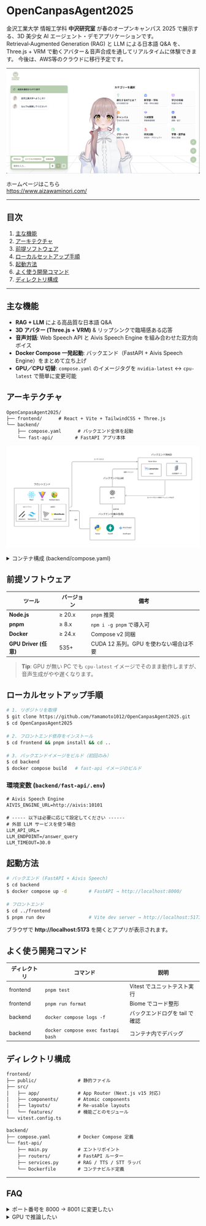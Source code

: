 # OpenCanpasAgent2025

金沢工業大学 情報工学科 **中沢研究室** が春のオープンキャンパス 2025 で展示する、3D 美少女 AI エージェント・デモアプリケーションです。Retrieval‑Augmented Generation (RAG) と LLM による日本語 Q&A を、Three.js + VRM で動くアバター＆音声合成を通してリアルタイムに体験できます。
今後は、AWS等のクラウドに移行予定です。

![app](docs/app.png)

ホームページはこちら  
https://www.aizawaminori.com/

---

## 目次
1. [主な機能](#主な機能)  
2. [アーキテクチャ](#アーキテクチャ)  
3. [前提ソフトウェア](#前提ソフトウェア)  
4. [ローカルセットアップ手順](#ローカルセットアップ手順)  
5. [起動方法](#起動方法)  
6. [よく使う開発コマンド](#よく使う開発コマンド)  
7. [ディレクトリ構成](#ディレクトリ構成)

---

## 主な機能
- **RAG + LLM** による高品質な日本語 Q&A
- **3D アバター (Three.js + VRM)** & リップシンクで臨場感ある応答
- **音声対話**: Web Speech API と Aivis Speech Engine を組み合わせた双方向ボイス
- **Docker Compose 一発起動**: バックエンド（FastAPI + Aivis Speech Engine）をまとめて立ち上げ
- **GPU／CPU 切替**: `compose.yaml` のイメージタグを `nvidia-latest` ↔︎ `cpu-latest` で簡単に変更可能

## アーキテクチャ
```text
OpenCanpasAgent2025/
├── frontend/      # React + Vite + TailwindCSS + Three.js
└── backend/
    ├── compose.yaml      # バックエンド全体を起動
    └── fast-api/        # FastAPI アプリ本体
```

![architecture](docs/arch.png)

<details>
<summary>コンテナ構成 (backend/compose.yaml)</summary>

```yaml
version: "3.8"
services:
  aivis:   # Aivis Speech Engine (音声合成 / 音声認識)
    image: ghcr.io/aivis-project/aivisspeech-engine:cpu-latest  # ← GPU 環境では :nvidia-latest に変更
    ports:
      - "10101:10101"
  fastapi: # RAG + LLM + REST API
    build: ./fast-api
    ports:
      - "8000:8000"   # ホスト側も 8000 で公開
    environment:
      - AIVIS_ENGINE_URL=http://aivis:10101
    depends_on:
      aivis:
        condition: service_healthy
```

</details>

## 前提ソフトウェア
| ツール | バージョン | 備考 |
| ------ | ---------- | ---- |
| **Node.js** | ≥ 20.x | `pnpm` 推奨 |
| **pnpm** | ≥ 8.x | `npm i -g pnpm` で導入可 |
| **Docker** | ≥ 24.x | Compose v2 同梱 |
| **GPU Driver (任意)** | 535+ | CUDA 12 系列。GPU を使わない場合は不要 |

> **Tip**: GPU が無い PC でも `cpu-latest` イメージでそのまま動作しますが、音声生成がやや遅くなります。

## ローカルセットアップ手順
```bash
# 1. リポジトリを取得
$ git clone https://github.com/Yamamoto1012/OpenCanpasAgent2025.git
$ cd OpenCanpasAgent2025

# 2. フロントエンド依存をインストール
$ cd frontend && pnpm install && cd ..

# 3. バックエンドイメージをビルド（初回のみ）
$ cd backend
$ docker compose build   # fast-api イメージのビルド
```

### 環境変数 (`backend/fast-api/.env`)
```env
# Aivis Speech Engine
AIVIS_ENGINE_URL=http://aivis:10101

# ----- 以下は必要に応じて設定してください ------
# 外部 LLM サービスを使う場合
LLM_API_URL=
LLM_ENDPOINT=/answer_query
LLM_TIMEOUT=30.0
```

## 起動方法
```bash
# バックエンド (FastAPI + Aivis Speech)
$ cd backend
$ docker compose up -d        # FastAPI → http://localhost:8000/

# フロントエンド
$ cd ../frontend
$ pnpm run dev                # Vite dev server → http://localhost:5173/
```
ブラウザで **http://localhost:5173** を開くとアプリが表示されます。

## よく使う開発コマンド
| ディレクトリ | コマンド | 説明 |
| ------------ | -------- | ---- |
| frontend | `pnpm test` | Vitest でユニットテスト実行 |
| frontend | `pnpm run format` | Biome でコード整形 |
| backend  | `docker compose logs -f` | バックエンドログを tail で確認 |
| backend  | `docker compose exec fastapi bash` | コンテナ内でデバッグ |

## ディレクトリ構成
```text
frontend/
├── public/               # 静的ファイル
├── src/
│   ├── app/              # App Router (Next.js v15 対応)
│   ├── components/       # Atomic components
│   ├── layouts/          # Re‑usable layouts
│   └── features/         # 機能ごとのモジュール
└── vitest.config.ts

backend/
├── compose.yaml          # Docker Compose 定義
└── fast-api/
    ├── main.py           # エントリポイント
    ├── routers/          # FastAPI ルーター
    ├── services.py       # RAG / TTS / STT ラッパ
    └── Dockerfile        # コンテナビルド定義
```

---

## FAQ
<details>
<summary>ポート番号を 8000 → 8001 に変更したい</summary>

`backend/compose.yaml` の `fastapi` サービス行を `- "8001:8000"` に書き換えてください。フロントエンドの `.env` または `LLM_API_URL` も合わせて変更が必要です。

</details>

<details>
<summary>GPU で推論したい</summary>

1. NVIDIA Docker Toolkit をインストール。
2. `backend/compose.yaml` の `aivis` イメージタグを `nvidia-latest` に変更。
3. `docker compose up -d --build` で再起動。

</details>
